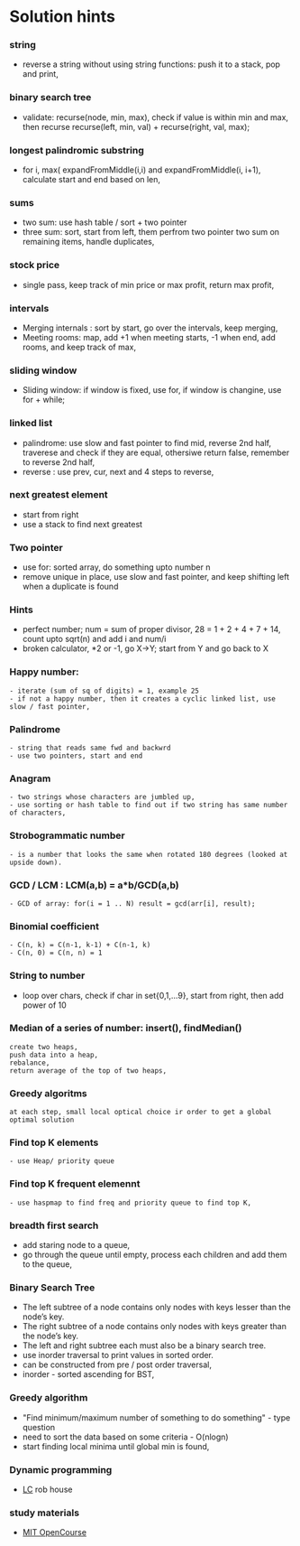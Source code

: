 # Solution hints

### string
- reverse a string without using string functions: push it to a stack, pop and print, 

### binary search tree
- validate: recurse(node, min, max), check if value is within min and max, then recurse recurse(left, min, val) + recurse(right, val, max);

### longest palindromic substring
- for i, max( expandFromMiddle(i,i) and expandFromMiddle(i, i+1), calculate start and end based on len, 

### sums
- two sum: use hash table / sort + two pointer
- three sum: sort, start from left, them perfrom two pointer two sum on remaining items, handle duplicates, 

### stock price
- single pass, keep track of min price or max profit, return max profit, 

### intervals
- Merging internals : sort by start, go over the intervals, keep merging,
- Meeting rooms: map, add +1 when meeting starts, -1 when end, add rooms, and keep track of max, 

### sliding window
- Sliding window: if window is fixed, use for, if window is changine, use for + while;


### linked list
- palindrome: use slow and fast pointer to find mid, reverse 2nd half, traverese and check if  they are equal, othersiwe return false, remember to reverse 2nd half, 
- reverse : use prev, cur, next and 4 steps to reverse, 

### next greatest element
  - start from right
  - use a stack to find next greatest

### Two pointer
  - use for: sorted array, do something upto number n
  - remove unique in place, use slow and fast pointer, and keep shifting left when a duplicate is found
  
### Hints
  - perfect number; num = sum of proper divisor, 28 = 1 + 2 + 4 + 7 + 14, count upto sqrt(n) and add i and num/i
  - broken calculator, *2 or -1, go X->Y; start from Y and go back to X

### Happy number:
    - iterate (sum of sq of digits) = 1, example 25
    - if not a happy number, then it creates a cyclic linked list, use slow / fast pointer,

### Palindrome
    - string that reads same fwd and backwrd
    - use two pointers, start and end 
   
### Anagram 
    - two strings whose characters are jumbled up, 
    - use sorting or hash table to find out if two string has same number of characters, 

### Strobogrammatic number
    - is a number that looks the same when rotated 180 degrees (looked at upside down).


### GCD / LCM : LCM(a,b) = a*b/GCD(a,b)    
    - GCD of array: for(i = 1 .. N) result = gcd(arr[i], result);

### Binomial coefficient
    - C(n, k) = C(n-1, k-1) + C(n-1, k)
    - C(n, 0) = C(n, n) = 1

### String to number
- loop over chars, check if char in set{0,1,...9}, start from right, then add power of 10 

### Median of a series of number: insert(), findMedian()
    create two heaps, 
    push data into a heap, 
    rebalance,
    return average of the top of two heaps, 
    
### Greedy algoritms
    at each step, small local optical choice ir order to get a global optimal solution

### Find top K elements
    - use Heap/ priority queue
    
### Find top K frequent elemennt
    - use haspmap to find freq and priority queue to find top K,

### breadth first search
  - add staring node to a queue, 
  - go through the queue until empty, process each children and add them to the queue, 

### Binary Search Tree
  - The left subtree of a node contains only nodes with keys lesser than the node’s key.
  - The right subtree of a node contains only nodes with keys greater than the node’s key.
  - The left and right subtree each must also be a binary search tree.
  - use inorder traversal to print values in sorted order.
  - can be constructed from pre / post order traversal, 
  - inorder - sorted ascending for BST, 
  
### Greedy algorithm
  - "Find minimum/maximum number of something to do something" - type question
  - need to sort the data based on some criteria - O(nlogn)
  - start finding local minima until global min is found, 

### Dynamic programming
  - [LC](https://leetcode.com/problems/house-robber/) rob house 


### study materials
- [MIT OpenCourse](https://www.youtube.com/watch?v=HtSuA80QTyo)
